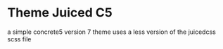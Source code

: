 # Theme Juiced C5
a simple concrete5 version 7 theme
uses a less version of the juicedcss scss file
